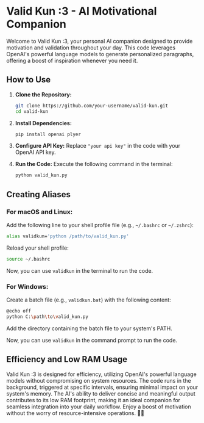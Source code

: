# Valid Kun :3 - AI Motivational Companion

Welcome to Valid Kun :3, your personal AI companion designed to provide motivation and validation throughout your day. This code leverages OpenAI's powerful language models to generate personalized paragraphs, offering a boost of inspiration whenever you need it.

## How to Use

1. **Clone the Repository:**
   ```bash
   git clone https://github.com/your-username/valid-kun.git
   cd valid-kun
   ```

2. **Install Dependencies:**
   ```bash
   pip install openai plyer
   ```

3. **Configure API Key:**
   Replace `"your api key"` in the code with your OpenAI API key.

4. **Run the Code:**
   Execute the following command in the terminal:
   ```bash
   python valid_kun.py
   ```

## Creating Aliases

### For macOS and Linux:

Add the following line to your shell profile file (e.g., `~/.bashrc` or `~/.zshrc`):
```bash
alias validkun='python /path/to/valid_kun.py'
```

Reload your shell profile:
```bash
source ~/.bashrc
```

Now, you can use `validkun` in the terminal to run the code.

### For Windows:

Create a batch file (e.g., `validkun.bat`) with the following content:
```bash
@echo off
python C:\path\to\valid_kun.py
```

Add the directory containing the batch file to your system's PATH.

Now, you can use `validkun` in the command prompt to run the code.

## Efficiency and Low RAM Usage

Valid Kun :3 is designed for efficiency, utilizing OpenAI's powerful language models without compromising on system resources. The code runs in the background, triggered at specific intervals, ensuring minimal impact on your system's memory. The AI's ability to deliver concise and meaningful output contributes to its low RAM footprint, making it an ideal companion for seamless integration into your daily workflow. Enjoy a boost of motivation without the worry of resource-intensive operations. 🚀✨
